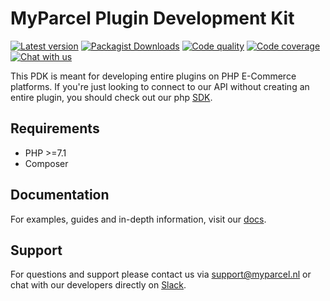 MyParcel Plugin Development Kit
===

[![Latest version](https://img.shields.io/github/v/release/myparcelnl/pdk)](https://github.com/myparcelnl/pdk/releases/latest)
[![Packagist Downloads](https://img.shields.io/packagist/dm/myparcelnl/pdk)](https://packagist.org/packages/myparcelnl/pdk)
[![Code quality](https://app.codacy.com/project/badge/Grade/c0f99d91962d448287b438b8162fff51)](https://www.codacy.com/gh/myparcelnl/pdk/dashboard?utm_source=github.com&amp;utm_medium=referral&amp;utm_content=myparcelnl/pdk&amp;utm_campaign=Badge_Grade)
[![Code coverage](https://app.codacy.com/project/badge/Coverage/c0f99d91962d448287b438b8162fff51)](https://www.codacy.com/gh/myparcelnl/pdk/dashboard?utm_source=github.com&utm_medium=referral&utm_content=myparcelnl/pdk&utm_campaign=Badge_Coverage)
[![Chat with us](https://img.shields.io/badge/Slack-Chat%20with%20us-white?logo=slack&labelColor=4a154b)](https://join.slack.com/t/myparcel-dev/shared_invite/enQtNDkyNTg3NzA1MjM4LTM0Y2IzNmZlY2NkOWFlNTIyODY5YjFmNGQyYzZjYmQzMzliNDBjYzBkOGMwYzA0ZDYzNmM1NzAzNDY1ZjEzOTM)

This PDK is meant for developing entire plugins on PHP E-Commerce platforms. If
you're just looking to connect to our API without creating an entire plugin, you
should check out our php [SDK].

## Requirements

- PHP >=7.1
- Composer

## Documentation

For examples, guides and in-depth information, visit our [docs].

## Support

For questions and support please contact us
via [support@myparcel.nl](mailto:support@myparcel.nl) or chat with our
developers directly on [Slack].

[Slack]: https://join.slack.com/t/myparcel-dev/shared_invite/enQtNDkyNTg3NzA1MjM4LTM0Y2IzNmZlY2NkOWFlNTIyODY5YjFmNGQyYzZjYmQzMzliNDBjYzBkOGMwYzA0ZDYzNmM1NzAzNDY1ZjEzOTM

[Installation]: https://myparcelnl.github.io/sdk/01.installation

[contribution guidelines]: https://myparcelnl.github.io/sdk/07.contribute

[docs]: https://myparcelnl.github.io/sdk

[SDK]: https://github.com/myparcelnl/sdk 
